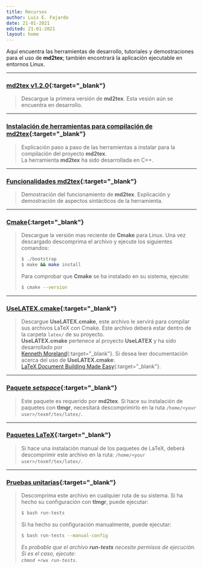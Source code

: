 ```yaml
---
title: Recursos
author: Luis E. Fajardo
date: 21-01-2021
edited: 21-01-2021
layout: home
---
```


Aquí encuentra las herramientas de desarrollo, tutoriales y demostraciones para el uso de 
**md2tex**; también encontrará la aplicación ejecutable en entornos Linux.

***

### <i class="fas fa-file-download fa-1x"></i> [md2tex v1.2.0][1]{:target="_blank"}
> Descargue la primera versión de **md2tex**. Esta vesión aún se encuentra en desarrollo.

***

### <i class="fas fa-file-pdf fa-1x"></i> [Instalación de herramientas para compilación de md2tex][2]{:target="_blank"}
> Explicación paso a paso de las herramientas a instalar para la compilación del proyecto **md2tex**.  
> La herramienta **md2tex** ha sido desarrollada en C++.

***

### <i class="fas fa-file-pdf fa-1x"></i> [Funcionalidades md2tex][3]{:target="_blank"}
> Demostración del funcionamiento de **md2tex**. Explicación y demostración de aspectos sintácticos de la herramienta.

***

### <i class="fas fa-external-link-square-alt fa-1x"></i> [Cmake][4]{:target="_blank"}
> Descargue la versión mas reciente de **Cmake** para Linux. Una vez descargado descomprima el archivo y
> ejecute los siguientes comandos:
> ```sh
> $ ./bootstrap
> $ make && make install
> ```
> Para comprobar que **Cmake** se ha instalado en su sistema, ejecute:
> ```sh
> $ cmake --version
> ```

***

### <i class="fas fa-file-code fa-1x"></i> [UseLATEX.cmake][5]{:target="_blank"}
> Descargue **UseLATEX.cmake**, este archivo le servirá para compilar sus archivos LaTeX con Cmake.
> Este archivo deberá estar dentro de la carpeta `latex/` de su proyecto.  
> <i class="fas fa-info-circle fa-1x"></i> **UseLATEX.cmake** pertenece al proyecto **UseLATEX** y ha sido desarrollado por  
> [Kenneth Moreland][6]{:target="_blank"}.
> Si desea leer documentación acerca del uso de **UseLATEX.cmake**:  
> [LaTeX Document Building Made Easy][7]{:target="_blank"}.

***

### <i class="fas fa-file-archive fa-1x"></i> [Paquete _setspace_][8]{:target="_blank"}
> Este paquete es requerido por **md2tex**. Si hace su instalación de paquetes con **tlmgr**, necesitará descomprimirlo en la ruta `/home/<your user>/texmf/tex/latex/`.

***

### <i class="fas fa-file-archive fa-1x"></i> [Paquetes LaTeX][9]{:target="_blank"}
> Si hace una instalación manual de los paquetes de LaTeX, deberá descomprimir este archivo en la ruta: `/home/<your user>/texmf/tex/latex/`.

***

### <i class="fas fa-file-archive fa-1x"></i> [Pruebas unitarias][10]{:target="_blank"}
> Descomprima este archivo en cualquier ruta de su sistema. Si ha hecho su configuración con **tlmgr**, puede ejecutar:  
> ```sh
> $ bash run-tests
> ```
> Si ha hecho su configuración manualmente, puede ejecutar:
> ```sh
> $ bash run-tests --manual-config
> ```
> _<i class="fas fa-info-circle fa-1x"></i> Es probable que el archivo **run-tests** necesite permisos de ejecución. Si es el caso, ejecute:  
> `chmod +rwx run-tests`_.


[1]: {{site.url}}{{site.baseurl}}/assets/app/v1.2.0/md2tex
[2]: {{site.url}}{{site.baseurl}}/assets/pdf/dev-tools.pdf
[3]: {{site.url}}{{site.baseurl}}/assets/pdf/md2tex-v1.pdf
[4]: https://cmake.org/download/
[5]: {{site.url}}{{site.baseurl}}/assets/cmake/UseLATEX.cmake
[6]: https://gitlab.kitware.com/kmorel/UseLATEX/
[7]: https://gitlab.kitware.com/kmorel/UseLATEX/raw/master/UseLATEX.pdf
[8]: {{site.url}}{{site.baseurl}}/assets/zip/setspace.zip
[9]: {{site.url}}{{site.baseurl}}/assets/zip/latex_packs.zip
[10]: {{site.url}}{{site.baseurl}}/assets/zip/unit-tests.zip
